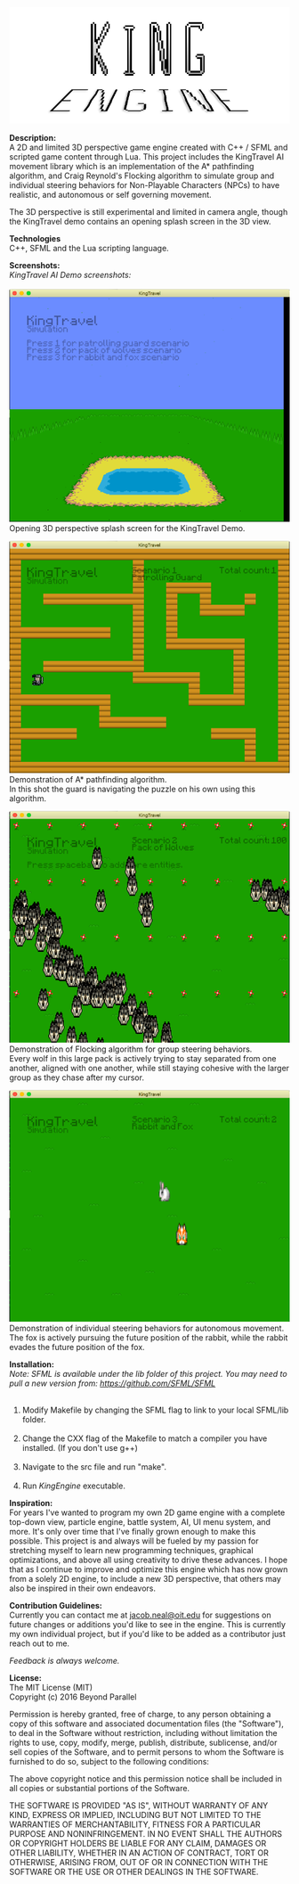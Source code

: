 ![alt text](src/images/KingEngineLogo.png)<br />

<b>Description:</b><br />
A 2D and limited 3D perspective game engine created with C++ / SFML and scripted game content through Lua. This project
includes the KingTravel AI movement library which is an implementation of the A* pathfinding algorithm, and
Craig Reynold's Flocking algorithm to simulate group and individual steering behaviors for Non-Playable Characters (NPCs) to have realistic, and autonomous or self governing movement.

The 3D perspective is still experimental and limited in camera angle, though the KingTravel demo contains an opening splash screen in the 3D view.

<b>Technologies</b><br />
C++, SFML and the Lua scripting language.

<b>Screenshots:</b><br />
<i>KingTravel AI Demo screenshots:</i><br /><br />
![alt text](src/images/KingTravelDemo_1.png)<br />
Opening 3D perspective splash screen for the KingTravel Demo.<br />

![alt text](src/images/KingTravelDemo_2.png)<br />
Demonstration of A* pathfinding algorithm.<br />
In this shot the guard is navigating the puzzle on his own using this algorithm.<br />

![alt text](src/images/KingTravelDemo_3.png)<br />
Demonstration of Flocking algorithm for group steering behaviors.<br />
Every wolf in this large pack is actively trying to stay separated from one another,
aligned with one another, while still staying cohesive with the larger group as they chase after my cursor.<br />

![alt text](src/images/KingTravelDemo_4.png)<br />
Demonstration of individual steering behaviors for autonomous movement.<br />
The fox is actively pursuing the future position of the rabbit, while the rabbit evades the future position of the fox.<br />

<b>Installation:</b><br />
<i>Note: SFML is available under the lib folder of this project. You may need to pull a new version from: https://github.com/SFML/SFML</i><br /><br />
1. Modify Makefile by changing the SFML flag to link to your local SFML/lib folder.<br /><br />
2. Change the CXX flag of the Makefile to match a compiler you have installed. (If you don't use g++)<br /><br />
3. Navigate to the src file and run "make".<br /><br />
4. Run <i>KingEngine</i> executable.<br />

<b>Inspiration:</b><br />
For years I've wanted to program my own 2D game engine with a complete top-down view, particle engine, battle system, AI, UI menu system, and more. It's only over time that I've finally grown enough to make this possible. This project is and always will be fueled by my passion for stretching myself to learn new programming techniques, graphical optimizations, and above all using creativity to drive these advances. I hope that as I continue to improve and optimize this engine which has now grown from a solely 2D engine, to include a new 3D perspective, that others may also be inspired in their own endeavors.

<b>Contribution Guidelines:</b><br />
Currently you can contact me at jacob.neal@oit.edu for suggestions on future changes or additions you'd like to
see in the engine. This is currently my own individual project, but if you'd like to be added as a contributor just reach out to me.<br />

<i>Feedback is always welcome.</i><br />

<b>License:</b><br />
The MIT License (MIT)<br />
Copyright (c) 2016 Beyond Parallel<br />

Permission is hereby granted, free of charge, to any person obtaining a copy of this software and associated documentation files (the "Software"), to deal in the Software without restriction, including without limitation the rights to use, copy, modify, merge, publish, distribute, sublicense, and/or sell copies of the Software, and to permit persons to whom the Software is furnished to do so, subject to the following conditions:<br />

The above copyright notice and this permission notice shall be included in all copies or substantial portions of the Software.<br />

THE SOFTWARE IS PROVIDED "AS IS", WITHOUT WARRANTY OF ANY KIND, EXPRESS OR IMPLIED, INCLUDING BUT NOT LIMITED TO THE WARRANTIES OF MERCHANTABILITY, FITNESS FOR A PARTICULAR PURPOSE AND NONINFRINGEMENT. IN NO EVENT SHALL THE AUTHORS OR COPYRIGHT HOLDERS BE LIABLE FOR ANY CLAIM, DAMAGES OR OTHER LIABILITY, WHETHER IN AN ACTION OF CONTRACT, TORT OR OTHERWISE, ARISING FROM, OUT OF OR IN CONNECTION WITH THE SOFTWARE OR THE USE OR OTHER DEALINGS IN THE SOFTWARE.<br />
